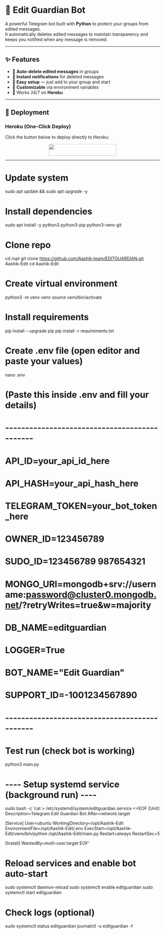 # 🚨 Edit Guardian Bot
A powerful Telegram bot built with **Python** to protect your groups from edited messages.  
It automatically deletes edited messages to maintain transparency and keeps you notified when any message is removed.

---

## ✨ Features
- 🔹 **Auto-delete edited messages** in groups  
- 🔹 **Instant notifications** for deleted messages  
- 🔹 **Easy setup** — just add to your group and start  
- 🔹 **Customizable** via environment variables  
- 🔹 Works 24/7 on **Heroku**  

---

## 🚀 Deployment

### Heroku (One-Click Deploy)
Click the button below to deploy directly to Heroku:

<p align="center">
  <a href="https://dashboard.heroku.com/new?template=https://github.com/Aashik-team/EDITGUARDIAN">
    <img src="https://img.shields.io/badge/Deploy%20On%20Heroku-7056bf?style=for-the-badge&logo=heroku&logoColor=white" width="220" height="38"/>
  </a>
</p>

---

# Update system
sudo apt update && sudo apt upgrade -y

# Install dependencies
sudo apt install -y python3 python3-pip python3-venv git

# Clone repo
cd /opt
git clone https://github.com/Aashik-team/EDITGUARDIAN.git Aashik-Edit
cd Aashik-Edit

# Create virtual environment
python3 -m venv venv
source venv/bin/activate

# Install requirements
pip install --upgrade pip
pip install -r requirements.txt

# Create .env file (open editor and paste your values)
nano .env
# (Paste this inside .env and fill your details)
# ---------------------------------------------
# API_ID=your_api_id_here
# API_HASH=your_api_hash_here
# TELEGRAM_TOKEN=your_bot_token_here
#
# OWNER_ID=123456789
# SUDO_ID=123456789 987654321
#
# MONGO_URI=mongodb+srv://username:password@cluster0.mongodb.net/?retryWrites=true&w=majority
# DB_NAME=editguardian
#
# LOGGER=True
# BOT_NAME="Edit Guardian"
# SUPPORT_ID=-1001234567890
# ---------------------------------------------

# Test run (check bot is working)
python3 main.py

# ---- Setup systemd service (background run) ----
sudo bash -c 'cat > /etc/systemd/system/editguardian.service <<EOF
[Unit]
Description=Telegram Edit Guardian Bot
After=network.target

[Service]
User=ubuntu
WorkingDirectory=/opt/Aashik-Edit
EnvironmentFile=/opt/Aashik-Edit/.env
ExecStart=/opt/Aashik-Edit/venv/bin/python /opt/Aashik-Edit/main.py
Restart=always
RestartSec=5

[Install]
WantedBy=multi-user.target
EOF'

# Reload services and enable bot auto-start
sudo systemctl daemon-reload
sudo systemctl enable editguardian
sudo systemctl start editguardian

# Check logs (optional)
sudo systemctl status editguardian
journalctl -u editguardian -f
